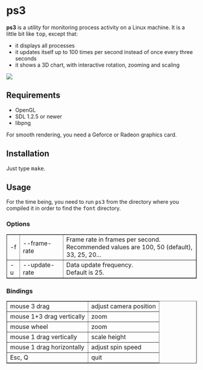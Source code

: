 <h1>ps3</h1>

<strong>ps3</strong> is a utility for monitoring process activity on a
Linux machine. It is a little bit like <tt>top</tt>, except that:<ul>
<li>it displays all processes<li>it updates itself up to 100 times per
second instead of once every three seconds<li>it shows a 3D chart,
with interactive rotation, zooming and scaling</ul>

<p>
<img src="ps3.png">

<h2>Requirements</h2>
<ul>
<li>OpenGL
<li>SDL 1.2.5 or newer
<li>libpng

</ul>

For smooth rendering, you need a Geforce or Radeon graphics card.

<h2>Installation</h2>

Just type <tt>make</tt>.

<h2>Usage</h2>

For the time being, you need to run <tt>ps3</tt> from the directory
where you compiled it in order to find the <tt>font</tt> directory.


<h3>Options</h3>

<table border="1" cellspacing="0">
<tr><td>-f<td>--frame-rate<td>Frame rate in frames per second.<br>
Recommended values are 100, 50 (default), 33, 25, 20...
<tr><td>-u<td>--update-rate<td>Data update frequency.<br>Default is 25.
</table>

<h3>Bindings</h3>

<table border="1" cellspacing="0">
<tr><td>mouse 3 drag                    <td>adjust camera position
<tr><td>mouse 1+3 drag vertically       <td>zoom
<tr><td>mouse wheel                     <td>zoom
<tr><td>mouse 1 drag vertically         <td>scale height
<tr><td>mouse 1 drag horizontally       <td>adjust spin speed
<tr><td>Esc, Q                          <td>quit
</table>
